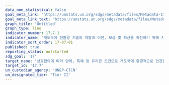 ```yaml
---
data_non_statistical: false
goal_meta_link: 'https://unstats.un.org/sdgs/metadata/files/Metadata-17-07-01.pdf'
goal_meta_link_text: 'https://unstats.un.org/sdgs/metadata/files/Metadata-17-07-01.pdf'
graph_title: 'Untitled'
graph_type: line
indicator_number: 17.7.1
indicator_name: '개도국에 친환경 기술의 개발과 이전, 보급 및 확산을 촉진하기 위해 지원하는 총 금액'
indicator_sort_order: 17-07-01
published: true
reporting_status: notstarted
sdg_goal: '17'
target_name: '상호합의에 따라 양허, 특혜 등 유리한 조건으로 개도국에 환경적으로 안전한 기술의 개발, 이전, 전파 및 확산을 증진'
target_id: '17.7'
un_custodian_agency: 'UNEP-CTCN'
un_designated_tier: 'Tier II'
---
```

